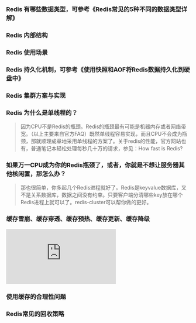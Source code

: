 ### Redis 有哪些数据类型，可参考《Redis常见的5种不同的数据类型详解》

### Redis 内部结构

### Redis 使用场景

### Redis 持久化机制，可参考《使用快照和AOF将Redis数据持久化到硬盘中》

### Redis 集群方案与实现

### Redis 为什么是单线程的？

>  因为CPU不是Redis的瓶颈。Redis的瓶颈最有可能是机器内存或者网络带宽。（以上主要来自官方FAQ）既然单线程容易实现，而且CPU不会成为瓶颈，那就顺理成章地采用单线程的方案了。关于redis的性能，官方网站也有，普通笔记本轻松处理每秒几十万的请求，参见：How
  fast is Redis?
  
### 如果万一CPU成为你的Redis瓶颈了，或者，你就是不想让服务器其他核闲置，那怎么办？

> 那也很简单，你多起几个Redis进程就好了。Redis是keyvalue数据库，又不是关系数据库，数据之间没有约束。只要客户端分清哪些key放在哪个Redis进程上就可以了。redis-cluster可以帮你做的更好。  

### 缓存雪崩、缓存穿透、缓存预热、缓存更新、缓存降级

![缓存雪崩、缓存穿透、缓存预热、缓存更新、缓存降级](https://github.com/zhizhi555555/javatools/blob/master/src/main/java/redis/redis10.md)
### 使用缓存的合理性问题

### Redis常见的回收策略
